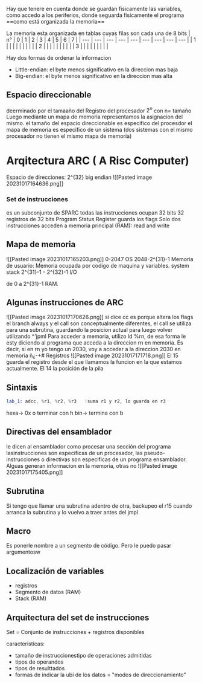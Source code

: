 Hay que tenere en cuenta donde se guardan fisicamente las variables, como accedo a los periferios, donde seguarda fisicamente el programa
==como está organizada la memoria==

La memoria esta organizada en tablas cuyas filas son cada una de 8 bits
| n°  | 0   | 1   | 2   | 3   | 4   | 5   | 6   | 7   |
| --- | --- | --- | --- | --- | --- | --- | --- | --- |
| 1   |     |     |     |     |     |     |     |     |
| 2   |     |     |     |     |     |     |     |     |
| 3    |     |     |     |     |     |     |     |     |

Hay dos formas de ordenar la informacion
- Little-endian: el byte menos significativo en la direccion mas baja
- Big-endian: el byte menos significativo en la direccion mas alta
## Espacio direccionable
deerminado por el tamaaño del Registro del procesador
$2^n$ con n= tamaño
Luego mediante un mapa de memoria representamos la asignacion del mismo.
el tamaño del espacio direccionable es especifico del procesdor
el mapa de memoria es especifico de un sistema (dos sistemas con el mismo procesador no tienen el mismo mapa de memoria)

# Arqitectura ARC ( A Risc Computer)
Espacio de direcciones: 2^{32}
big endian
![[Pasted image 20231017164636.png]]

### Set de instrucciones
es un subconjunto de SPARC
todas las instrucciones ocupan 32 bits
32 registros de 32 bits
Program Status Register guarda los flags
Solo dos instrucciones acceden a memoria principal (RAM): read and write

## Mapa de memoria
![[Pasted image 20231017165203.png]]
0-2047 OS
2048-2^{31}-1 Memoria de usuario: Memoria ocupada por codigo de maquina y variables.  system stack
2^{31}-1 - 2^{32}-1 I/O

de 0 a 2^{31}-1 RAM.


## Algunas instrucciones de ARC 
![[Pasted image 20231017170626.png]]
si  dice cc es porque altera los flags
el branch always y el call son conceptualmente diferentes, el call se utiliza para una subrutina, guardando la posicion actual para luego volver utilizando ^'jpml 
Para acceder a memoria, utilizo ld %rn, de esa forma le esty diciendo al programa que acceda a la direccion rn en memoria. Es decir, si en rn yo tengo un 2030, voy a acceder a la direccion 2030 en memoria
ñ¿-+# Registros
![[Pasted image 20231017171718.png]]
El 15 guarda el registro desde el que llamamos la funcion en la que estamos actualmente. El 14 la posición de la pila

## Sintaxis
```asm
lab_1: adcc, %r1, %r2, %r3   !suma r1 y r2, lo guarda en r3
```
hexa-> 0x o terminar con h
bin-> termina con b

## Directivas del ensamblador
le dicen al ensamblador como procesar una sección del programa
lasinstrucciones son especificas de un procesador, las pseudo-instrucciones o directivas son especificas de un programa ensamblador. 
Alguas generan informacion   en la memoria, otras no
![[Pasted image 20231017175405.png]]

## Subrutina
Si tengo que llamar una subrutina adentro de otra, backupeo el r15 cuando arranca la subrutina y lo vuelvo a traer antes del jmpl

## Macro
Es ponerle nombre a un segmento de código. Pero le puedo pasar argumentosw

## Localización de variables
- registros
- Segmento de datos (RAM)
- Stack (RAM)


## Arquitectura del set de instrucciones
Set = Conjunto de instrucciones + registros disponibles

caracteristicas:
- tamaño de instruccionestipo de operaciones admitidas
- tipos de operandos
- tipos de resulttados
- formas de indicar la ubi de los datos = "modos de direccionamiento"